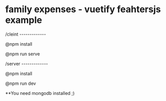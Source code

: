 # family expenses - vuetify feahtersjs example
/cleint -------------

  @npm install
  
  @npm run serve

/server -------------

  @npm install
  
  @npm run dev
  
**You need mongodb installed ;)

